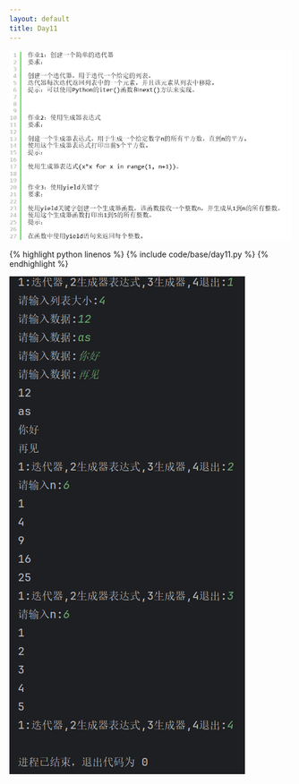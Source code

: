 ```yaml
---
layout: default
title: Day11
---
```


![D11W](https://raw.githubusercontent.com/102300671/image/refs/heads/main/pydevbase/D11W.png)

{% highlight python linenos %}
{% include code/base/day11.py %}
{% endhighlight %}

![D11A](https://raw.githubusercontent.com/102300671/image/refs/heads/main/pydevbase/D11A.png)
